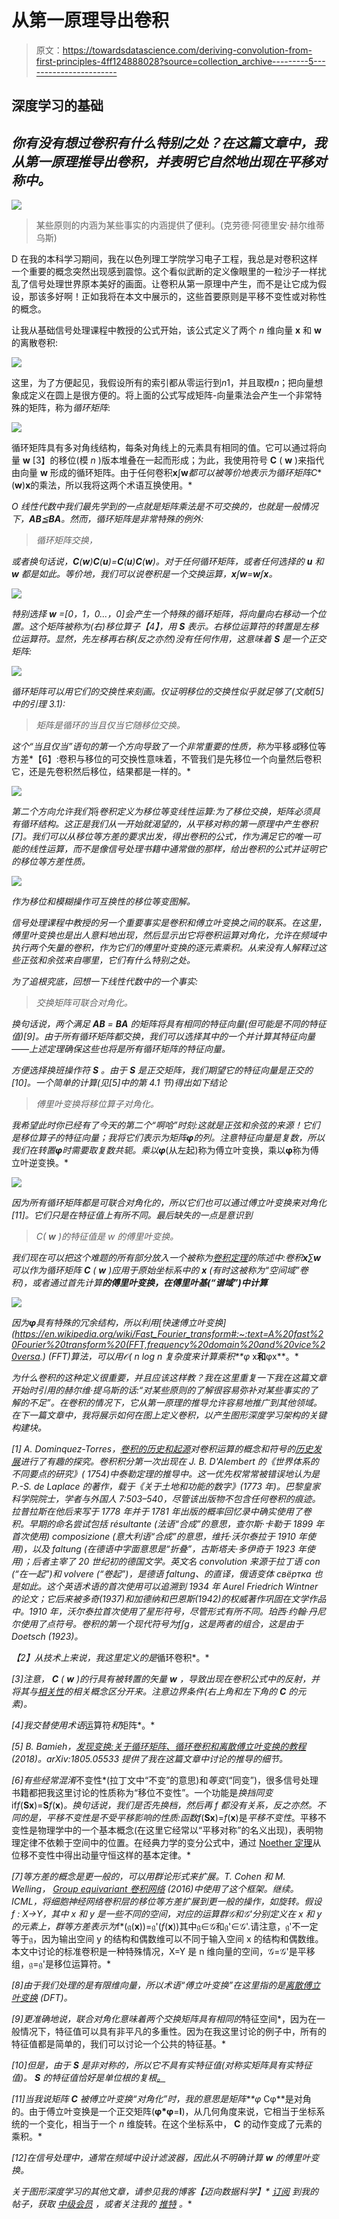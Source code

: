 # 从第一原理导出卷积

> 原文：<https://towardsdatascience.com/deriving-convolution-from-first-principles-4ff124888028?source=collection_archive---------5----------------------->

## 深度学习的基础

## *你有没有想过卷积有什么特别之处？在这篇文章中，我从第一原理推导出卷积，并表明它自然地出现在平移对称中。*

![](img/8d9c2b4c10b9eda2faa4622837eba2b7.png)

> 某些原则的内涵为某些事实的内涵提供了便利。(克劳德·阿德里安·赫尔维蒂乌斯)

D 在我的本科学习期间，我在以色列理工学院学习电子工程，我总是对卷积这样一个重要的概念突然出现感到震惊。这个看似武断的定义像眼里的一粒沙子一样扰乱了信号处理世界原本美好的画面。让卷积从第一原理中产生，而不是让它成为假设，那该多好啊！正如我将在本文中展示的，这些首要原则是平移不变性或对称性的概念。

让我从基础信号处理课程中教授的公式开始，该公式定义了两个 *n* 维向量 **x** 和 **w** 的离散卷积:

![](img/144c37bb6dc1b50eb60fa14908afeb9c.png)

这里，为了方便起见，我假设所有的索引都从零运行到*n*1，并且取模*n*；把向量想象成定义在圆上是很方便的。将上面的公式写成矩阵-向量乘法会产生一个非常特殊的矩阵，称为*循环矩阵*:

![](img/506c20b1e6305d6e89739cf6f8cb8946.png)

循环矩阵具有多对角线结构，每条对角线上的元素具有相同的值。它可以通过将向量 **w** [3】的移位(模 *n* )版本堆叠在一起而形成；为此，我使用符号 **C** ( **w** )来指代由向量 **w** 形成的循环矩阵。由于任何卷积**x**∫**w***都可以被等价地表示为循环矩阵**C**(**w**)**x**的乘法，所以我将这两个术语互换使用。*

*O 线性代数中我们最先学到的一点就是矩阵乘法是不可交换的，也就是一般情况下，**AB**≦**BA**。然而，循环矩阵是非常特殊的例外:*

> *循环矩阵交换，*

*或者换句话说，**C**(**w**)**C**(**u**)=**C**(**u**)**C**(**w**)。对于任何循环矩阵，或者任何选择的 **u** 和 **w** 都是如此。等价地，我们可以说卷积是一个交换运算，**x**∫**w**=**w**∫**x**。*

*![](img/29f3bb21e855f43a0e35b0de9ca0c89d.png)*

*特别选择 **w** =[0，1，0…，0]会产生一个特殊的循环矩阵，将向量向右移动一个位置。这个矩阵被称为(右)*移位算子*【4】，用 **S** 表示。右移位运算符的转置是左移位运算符。显然，先左移再右移(反之亦然)没有任何作用，这意味着 **S** 是一个正交矩阵:*

*![](img/7db8304916b788be6a9db47b0aa8108e.png)*

*循环矩阵可以用它们的交换性来刻画。仅证明移位的交换性似乎就足够了(文献[5]中的引理 3.1):*

> *矩阵是循环的当且仅当它随移位交换。*

*这个“当且仅当”语句的第一个方向导致了一个非常重要的性质，称为*平移*或*移位等方差*【6】:卷积与移位的可交换性意味着，不管我们是先移位一个向量然后卷积它，还是先卷积然后移位，结果都是一样的。*

*![](img/d1259f0f064241fe186430e5973d49a8.png)*

*第二个方向允许我们*将*卷积定义为移位等变线性运算:为了移位交换，矩阵必须具有循环结构。这正是我们从一开始就渴望的，从平移对称的第一原理中产生卷积[7]。我们可以从移位等方差的要求出发，得出卷积的公式，作为满足它的唯一可能的线性运算，而不是像信号处理书籍中通常做的那样，给出卷积的公式并证明它的移位等方差性质。*

*![](img/ebb1bde2f7a940e4eac67841dcc01adb.png)*

*作为移位和模糊操作可互换性的移位等变图解。*

*信号处理课程中教授的另一个重要事实是卷积和傅立叶变换之间的联系。在这里，傅里叶变换也是出人意料地出现，然后显示出它将卷积运算对角化，允许在频域中执行两个矢量的卷积，作为它们的傅里叶变换的逐元素乘积。从来没有人解释过这些正弦和余弦来自哪里，它们有什么特别之处。*

*为了追根究底，回想一下线性代数中的一个事实:*

> *交换矩阵可联合对角化。*

*换句话说，两个满足 **AB** = **BA** 的矩阵将具有相同的特征向量(但可能是不同的特征值)[9]。由于所有循环矩阵都交换，我们可以选择其中的一个并计算其特征向量——上述定理确保这些也将是所有循环矩阵的特征向量。*

*方便选择换班操作符 **S** 。由于 **S** 是正交矩阵，我们期望它的特征向量是正交的[10]。一个简单的计算(见[5]中的第 4.1 节)得出如下结论*

> *傅里叶变换将移位算子对角化。*

*我希望此时你已经有了今天的第二个“啊哈”时刻:这就是正弦和余弦的来源！它们是移位算子的特征向量；我将它们表示为矩阵**φ**的列。注意特征向量是复数，所以我们在转置**φ**时需要取复数共轭。乘以**φ***(从左起)称为傅立叶变换，乘以**φ**称为傅立叶逆变换。*

*![](img/7c7f01ff66597de098b679246d0fa415.png)*

*因为所有循环矩阵都是可联合对角化的，所以它们也可以通过傅立叶变换来对角化[11]。它们只是在特征值上有所不同。最后缺失的一点是意识到*

> *C( ***w*** )的特征值是 w 的傅里叶变换。*

*我们现在可以把这个难题的所有部分放入一个被称为[卷积定理](https://en.wikipedia.org/wiki/Convolution_theorem)的陈述中:卷积**x**∑**w**可以作为循环矩阵 **C** ( **w** )应用于原始坐标系中的 **x** (有时这被称为“空间域”卷积)，或者通过首先计算**的傅里叶变换，在傅里叶基(“谱域”)中计算***

*![](img/9dd79248faa55a74aa3d458bcb16cbee.png)*

*因为**φ**具有特殊的冗余结构，所以利用[快速傅立叶变换](https://en.wikipedia.org/wiki/Fast_Fourier_transform#:~:text=A%20fast%20Fourier%20transform%20(FFT,frequency%20domain%20and%20vice%20versa.) (FFT)算法，可以用𝒪( *n* log *n* 复杂度来计算乘积**φ* x**和**φx**。*

*为什么卷积的这种定义很重要，并且应该这样教？我在这里重复一下我在这篇文章开始时引用的赫尔维·提乌斯的话:“对某些原则的了解很容易弥补对某些事实的了解的不足”。在卷积的情况下，它从第一原理的推导允许容易地推广到其他领域。在下一篇文章中，我将展示如何在图上定义卷积，以产生图形深度学习架构的关键构建块。*

*[1] A. Dominquez-Torres，[卷积的历史和起源](https://www.slideshare.net/Alexdfar/origin-adn-history-of-convolution)对卷积运算的概念和符号的[历史发展](https://www.embs.org/pulse/articles/history-convolution-operation/)进行了有趣的探究。卷积积分第一次出现在 J. B. D'Alembert 的《世界体系的不同要点的研究》( 1754)中泰勒定理的推导中。这一优先权常常被错误地认为是 P.-S. de Laplace 的著作，载于《关于土地和功能的数字》(1773 年)。巴黎皇家科学院院士，学者与外国人 7:503–540，尽管该出版物不包含任何卷积的痕迹。拉普拉斯在他后来写于 1778 年并于 1781 年出版的概率回忆录中确实使用了卷积。早期的命名尝试包括 *résultante* (法语“合成”的意思，查尔斯·卡勒于 1899 年首次使用) *composizione* (意大利语“合成”的意思，维托·沃尔泰拉于 1910 年使用)，以及 *faltung* (在德语中字面意思是“折叠”，古斯塔夫·多伊奇于 1923 年使用)；后者主宰了 20 世纪初的德国文学。英文名 *convolution* 来源于拉丁语 *con* (“在一起”)和 *volvere* (“卷起”)，是德语 *faltung、*的直译，俄语变体 *свёртка* 也是如此。这个英语术语的首次使用可以追溯到 1934 年 Aurel Friedrich Wintner 的论文；它后来被多奇(1937)和加德纳和巴恩斯(1942)的权威著作巩固在文学作品中。1910 年，沃尔泰拉首次使用了星形符号，尽管形式有所不同。珀西·约翰·丹尼尔使用了点符号。卷积的第一个现代符号为*f*∫*g*，这是两者的组合，这是由于 Doetsch (1923)。*

*【2】从技术上来说，我这里定义的是*循环卷积*。*

*[3]注意， **C** ( **w** )的行具有被转置的矢量 **w** ，导致出现在卷积公式中的反射，并将其与[相关性](/convolution-vs-correlation-af868b6b4fb5)的相关概念区分开来。注意边界条件(右上角和左下角的 **C** 的元素)。*

*[4]我交替使用术语*运算符*和*矩阵*。*

*[5] B. Bamieh，[发现变换:关于循环矩阵、循环卷积和离散傅立叶变换的教程](https://arxiv.org/pdf/1805.05533) (2018)。arXiv:1805.05533 提供了我在这篇文章中讨论的推导的细节。*

*[6]有些经常混淆*不变性*(拉丁文中“不变”的意思)和*等变*(“同变”)，很多信号处理书籍都把我这里讨论的性质称为“移位不变性”。一个功能是*换挡同变*if*f*(**Sx**)=**S***f*(**x**)*。*换句话说，我们是否先换档，然后再 *f* 都没有关系，反之亦然。不同的是，平移不变性是不受平移影响的性质:函数*f*(**Sx**)=*f*(**x**)是*平移不变性*。平移不变性是物理学中的一个基本概念(在这里它经常以“平移对称”的名义出现)，表明物理定律不依赖于空间中的位置。在经典力学的变分公式中，通过 [Noether 定理](https://en.wikipedia.org/wiki/Noether%27s_theorem)从位移不变性中得出动量守恒这样的基本定律。*

*[7]等方差的概念是更一般的，可以用群论形式来扩展。T. Cohen 和 M. Welling， [Group equivariant 卷积网络](http://proceedings.mlr.press/v48/cohenc16.pdf) (2016)中使用了这个框架。继续。ICML，将细胞神经网络卷积层的移位等方差扩展到更一般的操作，如旋转。假设 *f* : X→Y，其中 x 和 y 是一些不同的空间，对应的运算群𝒢和𝒢'分别定义在 x 和 y 的元素上，群等方差表示为*f*(𝔤(**x**))=𝔤'(*f*(**x**))其中𝔤∈𝒢和𝔤'∈𝒢'.请注意，𝔤'不一定等于𝔤，因为输出空间 y 的结构和偶数维可以不同于输入空间 x 的结构和偶数维。本文中讨论的标准卷积是一种特殊情况，X=Y 是 n 维向量的空间，𝒢=𝒢'是平移组，𝔤=𝔤'是移位运算符。*

*[8]由于我们处理的是有限维向量，所以术语“傅立叶变换”在这里指的是[离散傅立叶变换](https://en.wikipedia.org/wiki/Discrete_Fourier_transform) (DFT)。*

*[9]更准确地说，联合对角化意味着两个交换矩阵具有相同的*特征空间*，因为在一般情况下，特征值可以具有非平凡的多重性。因为在我这里讨论的例子中，所有的特征值都是简单的，我们可以讨论一个公共的特征基。*

*[10]但是，由于 **S** 是非对称的，所以它不具有实特征值(对称实矩阵具有实特征值)。 **S** 的特征值恰好是单位根的复根[。](https://en.wikipedia.org/wiki/Root_of_unity)*

*[11]当我说矩阵 **C** 被傅立叶变换“对角化”时，我的意思是矩阵**φ* Cφ**是对角的。由于傅立叶变换是一个正交矩阵(**φ*φ**=**I**)，从几何角度来说，它相当于坐标系统的一个变化，相当于一个 *n* 维旋转。在这个坐标系中， **C** 的动作变成了元素的乘积。*

*[12]在信号处理中，通常在频域中设计滤波器，因此从不明确计算 **w** 的傅里叶变换。*

**关于图形深度学习的其他文章，请参见我的博客*[](https://towardsdatascience.com/graph-deep-learning/home)**【迈向数据科学】* [*订阅*](https://michael-bronstein.medium.com/subscribe) *到我的帖子，获取* [*中级会员*](https://michael-bronstein.medium.com/membership) *，或者关注我的* [*推特*](https://twitter.com/mmbronstein) *。***